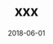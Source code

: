---
title: xxx
date: 2018-06-01
# description: xxx
thumb: /assets/images/photo-gallery/
image: /assets/images/photo-gallery/
# angler-name: Johnny B. Goode

# reel-type: spinning
# reel-series: 800 

# location: Someplace, United States
# fish: Some Big Fish
# fish-length: 49 in.
# fish-weight: 78 lbs.
---